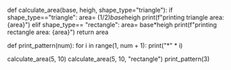 def calculate_area(base, heigh, shape_type="triangle"):
    if shape_type=="triangle":
        area= (1/2)*base*heigh
        print(f"printing triangle area: {area}")
    elif shape_type== "rectangle":
        area= base*heigh
        print(f"printing rectangle area: {area}")
    return area

def print_pattern(num):
    for i in range(1, num + 1):
        print("*" * i)
        

calculate_area(5, 10)
calculate_area(5, 10, "rectangle")
print_pattern(3)
